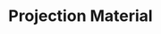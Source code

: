 ---
layout: document
title: Projection Material
description: "Advance release of table 1 of the Summary of Economic Projections to be released with the OMC minutes"
application: docs
document_type: file
folderish: false
parent: Projection Materials
sidebar_controls:
  - label: Create document
    type: link
document_controls:
  - type: save
    class: float-after
    url: ""
  - label: More
    type: dropdown
    url: "project-settings.html#settings"
application_name: Workspace
design_title: Rich page
design_description: Example of a rich page
pinned: true
tile_size: 2.
document_creator: Liz Baker
document_creator_id: liz
previews:
  - url: /media/projection-materials/projection-material-page1.png
  - url: /media/projection-materials/projection-material-page2.png
  - url: /media/projection-materials/projection-material-page3.png
  - url: /media/projection-materials/projection-material-page4.png
  - url: /media/projection-materials/projection-material-page5.png
---